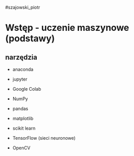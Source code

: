 #szajowski_piotr

# Wstęp - uczenie maszynowe (podstawy)

## narzędzia
- anaconda 

- jupyter
- Google Colab

- NumPy
- pandas
- matplotlib
- scikit learn
- TensorFlow (sieci neuronowe)
- OpenCV







